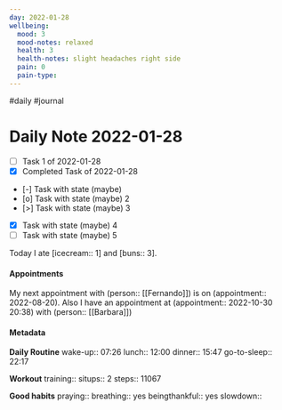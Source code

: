 ```yaml
---
day: 2022-01-28
wellbeing:
  mood: 3
  mood-notes: relaxed
  health: 3
  health-notes: slight headaches right side
  pain: 0
  pain-type: 
---
```

#daily #journal

# Daily Note 2022-01-28

- [ ] Task 1 of 2022-01-28
- [x] Completed Task of 2022-01-28
- [-] Task with state (maybe)
- [o] Task with state (maybe) 2
- [>] Task with state (maybe) 3
- [x] Task with state (maybe) 4
- [ ] Task with state (maybe) 5

Today I ate [icecream:: 1] and [buns:: 3].

#### Appointments
My next appointment with (person:: [[Fernando]]) is on (appointment:: 2022-08-20).
Also I have an appointment at (appointment:: 2022-10-30 20:38) with (person:: [[Barbara]])

#### Metadata

**Daily Routine**
wake-up:: 07:26
lunch:: 12:00
dinner:: 15:47
go-to-sleep:: 22:17

**Workout**
training:: 
situps:: 2
steps:: 11067

**Good habits**
praying:: 
breathing:: yes
beingthankful:: yes
slowdown:: 
